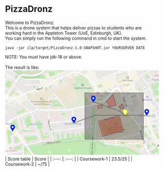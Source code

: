 # PizzaDronz
Welcome to PizzaDronz.\
This is a drone system that helps deliver pizzas to students who are working hard in the Appleton Tower (UoE, Edinburgh, UK).\
You can simply run the following command in cmd to start the system.
```
java -jar ilp/target/PizzaDronz-1.0-SNAPSHOT.jar YOURSERVER DATE 
```
NOTE: You must have jdk-18 or above.\
\
The result is like:\
![result](result.png)
\
| Score table | Score |
| :---: | :---: |
| Coursework-1 | 23.5/25 |
| Coursework-2 | ~/75 |
